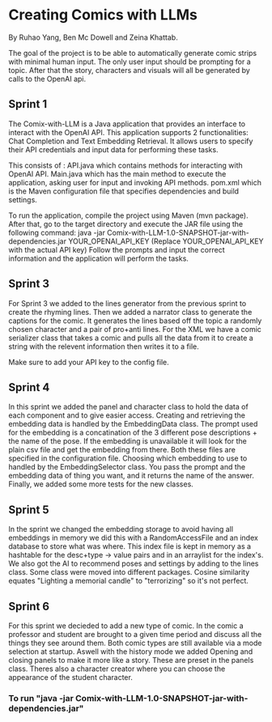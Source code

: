 # Creating Comics with LLMs
By Ruhao Yang, Ben Mc Dowell and Zeina Khattab.

The goal of the project is to be able to automatically generate comic strips with minimal human input. The only user input should be prompting for a topic. After that the story, characters and visuals will all be generated by calls to the OpenAI api.


## Sprint 1

The Comix-with-LLM is a Java application that provides an interface to interact with the OpenAI API.
This application supports 2 functionalities: Chat Completion and Text Embedding Retrieval.
It allows users to specify their API credentials and input data for performing these tasks.

This consists of : API.java which contains methods for interacting with OpenAI API.
Main.java which has the main method to execute the application, asking user for input and invoking API methods.
pom.xml which is the Maven configuration file that specifies dependencies and build settings.

To run the application, compile the project using Maven (mvn package).
After that, go to the target directory and execute the JAR file using the following command:
java -jar Comix-with-LLM-1.0-SNAPSHOT-jar-with-dependencies.jar YOUR_OPENAI_API_KEY    (Replace YOUR_OPENAI_API_KEY with the actual API key)
Follow the prompts and input the correct information and the application will perform the tasks.

## Sprint 3
For Sprint 3 we added to the lines generator from the previous sprint to create the rhyming lines.
Then we added a narrator class to generate the captions for the comic. It generates the lines based off the topic a randomly chosen character
and a pair of pro+anti lines. For the XML we have a comic serializer class that takes a comic and pulls all the data from it to create a string
with the relevent information then writes it to a file.

Make sure to add your API key to the config file.

## Sprint 4

In this sprint we added the panel and character class to hold the data of each component and to give easier access.
Creating and retrieving the embedding data is handled by the EmbeddingData class. The prompt used for the embedding is a concatination of the 3 different pose descriptions + the name of the pose.
If the embedding is unavailable it will look for the plain csv file and get the embedding from there.
Both these files are specified in the configuration file. Choosing which embedding to use to handled by the EmbeddingSelector class. You pass the prompt and the embedding data of thing you want, and it returns the name of the answer.
Finally, we added some more tests for the new classes.

## Sprint 5

In the sprint we changed the embedding storage to avoid having all embeddings in memory we did this with a RandomAccessFile and an index database to store what was where.
This index file is kept in memory as a hashtable for the desc+type -> value pairs and in an arraylist for the index's.
We also got the AI to recommend poses and settings by adding to the lines class. Some class were moved into different packages.
Cosine similarity equates "Lighting a memorial candle" to "terrorizing" so it's not perfect.

## Sprint 6

For this sprint we decieded to add a new type of comic. In the comic a professor and student are brought to a given time period and discuss all the things they see around them.
Both comic types are still available via a mode selection at startup. Aswell with the history mode we added Opening and closing panels to make it more like a story. These are preset in the panels class. Theres also a character creator where you can choose the appearance of the student character.
### To run "java -jar Comix-with-LLM-1.0-SNAPSHOT-jar-with-dependencies.jar"